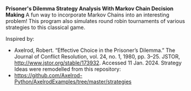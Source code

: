 **Prisoner's Dilemma Strategy Analysis With Markov Chain Decision Making**
A fun way to incorporate Markov Chains into an interesting problem! This program also simulates round robin tournaments of various strategies to this classical game. 

Inspired by:
- Axelrod, Robert. “Effective Choice in the Prisoner’s Dilemma.” The Journal of Conflict Resolution, vol. 24, no. 1, 1980, pp. 3–25. JSTOR, http://www.jstor.org/stable/173932. Accessed 11 Jan. 2024.
Strategy Ideas were remodelled from this repository:
- https://github.com/Axelrod-Python/AxelrodExamples/tree/master/strategies

